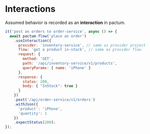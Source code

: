 # Interactions

Assumed behavior is recorded as an **interaction** in pactum.

```js {all|3,6-21|4|5|all}
it('post an orders to order-service', async () => {
  await pactum.flow('place an order')
    .useInteraction({
      provider: 'inventory-service', // same as provider project
      flow: 'get a product in-stock', // same as provider flow
      request: {
        method: 'GET',
        path: '/api/inventory-service/v1/products',
        queryParams: { name: 'iPhone' }
      },
      response: {
        status: 200,
        body: { "InStock": true }
      }
    })
    .post('/api/order-service/v1/orders')
    .withJson({
      'product': 'iPhone',
      'quantity': 1
    })
    .expectStatus(200);
});
```